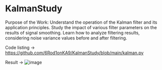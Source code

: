 # KalmanStudy

Purpose of the Work: Understand the operation of the Kalman filter and its application principles. Study the impact of various filter parameters on the results of signal smoothing. Learn how to analyze filtering results, considering noise variance values before and after filtering. 

Code listing -> https://github.com/6Rod1onKA9/KalmanStudy/blob/main/kalman.py

Result -> ![image](https://github.com/user-attachments/assets/35622c05-7bf2-478c-ac47-07bb4121b5b2)
